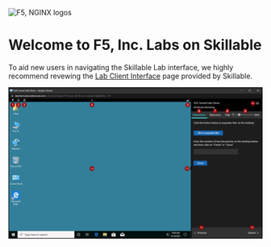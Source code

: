![F5, NGINX logos](https://cdn.f5.com/lms/F5Logo.gif)
# Welcome to F5, Inc. Labs on Skillable

To aid new users in navigating the Skillable Lab interface, we highly recommend revewing the [Lab Client Interface](https://docs.skillable.com/docs/legacy-lab-client-interface) page provided by Skillable.

![Skillable Lab Interface](https://github.com/learnf5/ts/blob/main/lab-interface.png)
